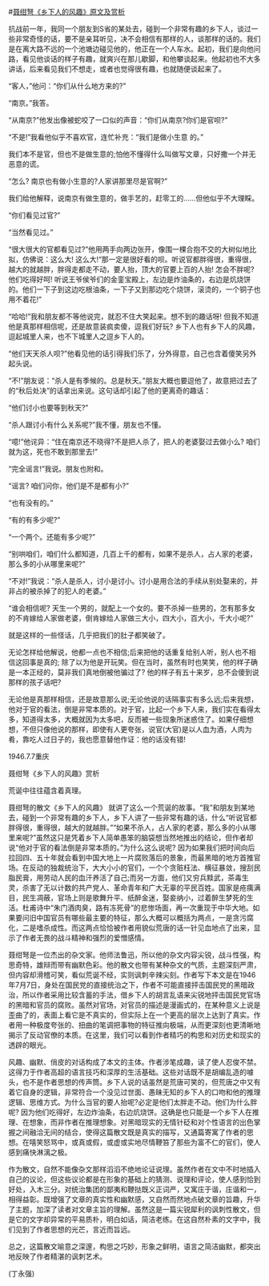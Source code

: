 #[聂绀弩《乡下人的风趣》原文及赏析](https://www.vrrw.net/wx/9098.html)

抗战前一年，我同一个朋友到S省的某处去，碰到一个非常有趣的乡下人，谈过一些非常奇怪的话，要不是亲耳听见，决不会相信有那样的人，谈那样的话的。我们是在离大路不远的一个池塘边碰见他的，他正在一个人车水。起初，我们是向他问路，看见他谈话的样子有趣，就爽兴在那儿歇脚，和他攀谈起来。他起初也不大多讲话，后来看见我们不想走，或者也觉得很有趣，也就随便谈起来了。



“客人，”他问：“你们从什么地方来的?”

“南京。”我答。

“从南京?”他发出像被蛇咬了一口似的声音：“你们从南京?你们是官呗?”

“不是!”我看他似乎不喜欢官，连忙补充：“我们是做小生意 的。”

我们本不是官，但也不是做生意的;怕他不懂得什么叫做写文章，只好撒一个并无恶意的谎。

“怎么? 南京也有做小生意的?人家讲那里尽是官啊?”

我们给他解释，说南京有做生意的，做手艺的，赶零工的……但他似乎不大理睬。

“你们看见过官?”

“当然看见过。”

“很大很大的官都看见过?”他用两手向两边张开，像围一棵合抱不交的大树似地比拟，仿佛说：这么大! 这么大!“那一定是很好看的呗。听说官都胖得很，重得很，越大的就越胖，胖得走都走不动，要人抬，顶大的官要上百的人抬! 怎会不胖呢? 他们吃得好呵! 听说王爷侯爷们的金銮宝殿上，左边是炸油条的，右边是炕烧饼的。他们一下子到这边吃根油条，一下子又到那边吃个烧饼，滚烫的，一个铜子也用不着花!”

“哈哈!”我和朋友都不等他说完，就忍不住大笑起来。想不到的趣话呀! 但我不知道他是真那样相信呢，还是故意装疯卖傻，逗我们好玩? 乡下人也有乡下人的风趣，逗起城里人来，也不下城里人之逗乡下人的。

“他们天天杀人呗?”他看见他的话引得我们乐了，分外得意，自己也含着傻笑另外起头说。

“不!”朋友说：“杀人是有季候的。总是秋天。”朋友大概也要逗他了，故意把过去了的“秋后处决”的话拿出来说。这句话却引起了他的更离奇的趣话：

“他们讨小也要等到秋天?”

“杀人跟讨小有什么关系呢?”我不懂，朋友也不懂。

“噫!”他诧异：“住在南京还不晓得?不是把人杀了，把人的老婆娶过去做小么? 咱们就为这，死也不敢到那里去!”

“完全谣言!”我说。朋友也附和。

“谣言? 咱们问你，他们是不是都有小?”

“也有没有的。”

“有的有多少呢?”

“一个两个。还能有多少呢?”

“别哄咱们，咱们什么都知道，几百上千的都有，如果不是杀人，占人家的老婆，那么多的小从哪里来呢?”

“不对!”我说：“杀人是杀人，讨小是讨小。讨小是用合法的手续从别处娶来的，并非占的被杀掉了的犯人的老婆。”

“谁会相信呢? 天生一个男的，就配上一个女的。要不杀掉一些男的，怎有那多女的不肯嫁给人家做老婆，倒肯嫁给人家做三大小，四大小，百大小，千大小呢?”

就是这样的一些怪话，几乎把我们的肚子都笑破了。

无论怎样给他解说，他都一点也不相信;后来把他的话重复给别人听，别人也不相信这回事是真的; 除了以为他是开玩笑。但在当时，虽然有时也笑笑，他的样子确是一本正经的，莫非我们真地倒被他骗过了? 他的样子有五十来岁，总不会傻到说那样的孩子话吧?

无论他是真那样相信，还是故意那么说;无论他说的话隔事实有多么远;后来我想，他对于官的看法，倒是非常本质的。对于官，比起一个乡下人来，我们实在看得太多，知道得太多，大概就因为太多吧，反而被一些现象所迷惑住了。如果仔细想想，不但只像他说的那样，即使有人更夸张，说官(大官)是以人血为酒，人肉为肴，靠吃人过日子的，我也愿意替他作证：他的话没有错!

1946.7.7重庆

聂绀弩《乡下人的风趣》赏析

荒诞中往往蕴含着真理。

聂绀弩的散文《乡下人的风趣》 就讲了这么一个荒诞的故事。“我”和朋友到某地去，碰到一个非常有趣的乡下人，乡下人讲了一些非常有趣的话，什么“听说官都胖得很，重得很，越大的就越胖。”“如果不杀人，占人家的老婆，那么多的小从哪里来呢?”虽然这只是凭着乡下人简单愚笨的脑袋想当然地推出的结论，但作者却说“他对于官的看法倒是非常本质的。”为什么这么说呢? 因为如果我们把时间向后拉回四、五十年就会看到中国大地上一片腐败落后的景象，而最黑暗的地方首推官场。在反动的独裁统治下，大大小小的官们，一个个贪赃枉法、横征暴敛，搜刮民脂民膏，用劳动人民的血汗养活了自己;而另一方面，他们又穷兵黩武，茶毒生灵，杀害了无以计数的共产党人、革命青年和广大无辜的平民百姓。国家是疮痍满目，民生凋蔽，官场上则是歌舞升平、纸醉金迷，娶妾纳小，过着醉生梦死的生活。杜甫诗中“朱门酒肉臭，路有冻死骨”的悲惨场面，再一次重现于中华大地。如果要问旧中国官员有哪些最主要的特征，那么大概可以概括为两点，一是贪污腐化，二是嗜杀成性。而这两点恰恰被作者用貌似荒唐的话一针见血地点了出来，显示了作者无畏的战斗精神和强烈的爱憎感情。

聂绀弩是一位杰出的杂文家。他师法鲁迅，所以他的杂文内容尖锐，战斗性强，构思奇特，雄辩而带有幽默色彩。他的散文也带有某种杂文的气质，主题深刻严肃，但内容却滑稽可笑，看似荒诞不经，实则讽刺辛辣尖刻。作者写下本文是在1946年7月7日，身处在国民党的直接统治之下，作者不可能直接抨击国民党的黑暗政治，所以作者采用比较含蓄的手法，借乡下人的胡言乱语来尖锐地抨击国民党官场的黑暗和官员的腐败。虽然对官场，对官员的描述是漫画式的，在某种意义上说是歪曲了的，表面上看它是不真实的，但实际上在一个更高的层次上达到了真实。作者用一种极度夸张的、扭曲的笔调把事物的特征推向极端，从而更深刻也更清晰地揭示了反动官僚的本质。在这里，我们可以看到作者精巧的构思和对历史和现实的透辟的眼光。

风趣、幽默、俏皮的对话构成了本文的主体。作者涉笔成趣，读了使人忍俊不禁。这得力于作者高超的语言技巧和深厚的生活基础。这些对话既不是胡编乱造的噱头，也不是作者思想的传声筒。乡下人说的话虽然是荒唐可笑的，但荒唐之中又有着它自身的逻辑，非常符合一个没见过世面、愚昧无知的乡下人的口吻和他的推理逻辑、思维方式。为什么当官的要人抬呢?必定是他们太胖走不动。他们为什么胖呢? 因为他们吃得好，左边炸油条，右边炕烧饼。这确是也只能是一个乡下人在推理、在想象，而非作者在推理想象。对黑暗现实的无情针砭和对个性语言的出色掌握之间融洽无间的结合，使得这篇散文既是真实的描写，又通篇寄寓了作者的思想。在嘻笑怒骂中，或真或假，或虚或实地尽情鞭笞了那些为富不仁的官们，使人感到痛快淋漓之极。

作为散文，自然不能像杂文那样滔滔不绝地论证说理。虽然作者在文中不时地插入自己的议论，但这些议论都是在形象的基础上的猜测、说理和评论，使人感到恰到好处，入木三分。对统治集团的鄙夷和鞭挞既义正词严，又寓庄于谐，庄谐和一，相得益彰。既增强了文章的真实性和幽默感，又自然而然地点破文章的旨趣，升华了主题，加深了读者对文章主旨的理解。虽然这是一篇尖锐犀利的讽刺性散文，但是它的文字却异常的平易质朴，明白如话，简洁老练。在这自然朴素的文字中，我们见到了作者思想的光芒，言近而旨远。

总之，这篇散文喻意之深邃，构思之巧妙，形象之鲜明，语言之简洁幽默，都突出地反映了作者精湛的讽刺艺术。

(丁永强)

